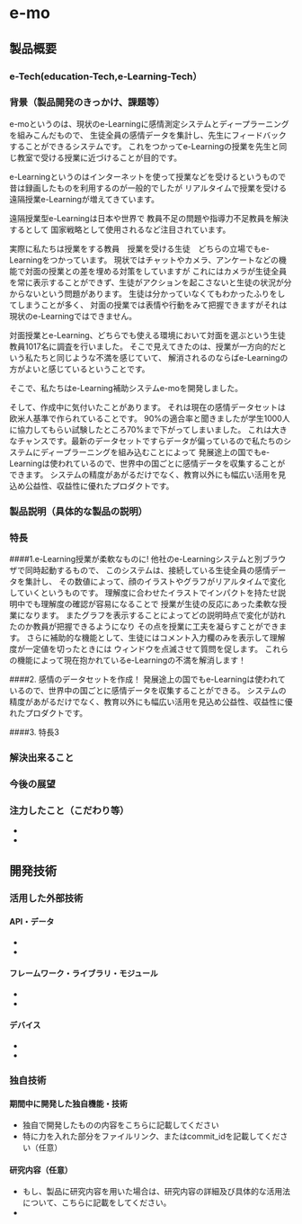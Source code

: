 ﻿# e-mo
## 製品概要
### e-Tech(education-Tech,e-Learning-Tech）

### 背景（製品開発のきっかけ、課題等）
e-moというのは、現状のe-Learningに感情測定システムとディープラーニングを組みこんだもので、
生徒全員の感情データを集計し、先生にフィードバックすることができるシステムです。
これをつかってe-Learningの授業を先生と同じ教室で受ける授業に近づけることが目的です。

e-Learningというのはインターネットを使って授業などを受けるというもので
昔は録画したものを利用するのが一般的でしたが
リアルタイムで授業を受ける遠隔授業e-Learningが増えてきています。

遠隔授業型e-Learningは日本や世界で
教員不足の問題や指導力不足教員を解決するとして
国家戦略として使用されるなど注目されています。

実際に私たちは授業をする教員　授業を受ける生徒　どちらの立場でもe-Learningをつかっています。
現状ではチャットやカメラ、アンケートなどの機能で対面の授業との差を埋める対策をしていますが
これにはカメラが生徒全員を常に表示することができず、生徒がアクションを起こさないと生徒の状況が分からないという問題があります。
生徒は分かっていなくてもわかったふりをしてしまうことが多く、
対面の授業では表情や行動をみて把握できますがそれは現状のe-Learningではできません。

対面授業とe-Learning、どちらでも使える環境において対面を選ぶという生徒教員1017名に調査を行いました。
そこで見えてきたのは、授業が一方向的だという私たちと同じような不満を感じていて、
解消されるのならばe-Learningの方がよいと感じているということです。

そこで、私たちはe-Learning補助システムe-moを開発しました。

そして、作成中に気付いたことがあります。
それは現在の感情データセットは欧米人基準で作られていることです。
90%の適合率と聞きましたが学生1000人に協力してもらい試験したところ70%まで下がってしまいました。
これは大きなチャンスです。最新のデータセットですらデータが偏っているので私たちのシステムにディープラーニングを組み込むことによって
発展途上の国でもe-Learningは使われているので、世界中の国ごとに感情データを収集することができます。
システムの精度があがるだけでなく、教育以外にも幅広い活用を見込め公益性、収益性に優れたプロダクトです。

### 製品説明（具体的な製品の説明）
### 特長
####1.e-Learning授業が柔軟なものに!
他社のe-Learningシステムと別ブラウザで同時起動するもので、
このシステムは、接続している生徒全員の感情データを集計し、
その数値によって、顔のイラストやグラフがリアルタイムで変化していくというものです。
理解度に合わせたイラストでインパクトを持たせ説明中でも理解度の確認が容易になることで
授業が生徒の反応にあった柔軟な授業になります。
またグラフを表示することによってどの説明時点で変化が訪れたのか教員が把握できるようになり
その点を授業に工夫を凝らすことができます。
さらに補助的な機能として、生徒にはコメント入力欄のみを表示して理解度が一定値を切ったときには
ウィンドウを点滅させて質問を促します。
これらの機能によって現在抱かれているe-Learningの不満を解消します！

####2. 感情のデータセットを作成！
発展途上の国でもe-Learningは使われているので、世界中の国ごとに感情データを収集することができる。
システムの精度があがるだけでなく、教育以外にも幅広い活用を見込め公益性、収益性に優れたプロダクトです。

####3. 特長3

### 解決出来ること
### 今後の展望
### 注力したこと（こだわり等）
* 
* 

## 開発技術
### 活用した外部技術
#### API・データ
* 
* 

#### フレームワーク・ライブラリ・モジュール
* 
* 

#### デバイス
* 
* 

### 独自技術
#### 期間中に開発した独自機能・技術
* 独自で開発したものの内容をこちらに記載してください
* 特に力を入れた部分をファイルリンク、またはcommit_idを記載してください（任意）

#### 研究内容（任意）
* もし、製品に研究内容を用いた場合は、研究内容の詳細及び具体的な活用法について、こちらに記載をしてください。
* 

